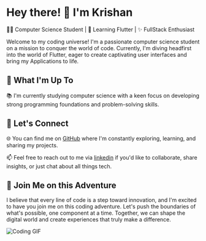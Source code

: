 # Hey there! 👋 I'm Krishan

👨‍💻 Computer Science Student | 🌱 Learning Flutter | ✨ FullStack Enthusiast

Welcome to my coding universe! I'm a passionate computer science student on a mission to conquer the world of code. Currently, I'm diving headfirst into the world of Flutter, eager to create captivating user interfaces and bring my Applications to life.

## 🚀 What I'm Up To

📚 I'm currently studying computer science with a keen focus on developing strong programming foundations and problem-solving skills.





## 💬 Let's Connect

🌐 You can find me on [GitHub](https://github.com/KrisD23) where I'm constantly exploring, learning, and sharing my projects.

📫 Feel free to reach out to me via [linkedin](https://www.linkedin.com/in/krishan-dwivedi-23d42/) if you'd like to collaborate, share insights, or just chat about all things tech.


## 🌟 Join Me on this Adventure

I believe that every line of code is a step toward innovation, and I'm excited to have you join me on this coding adventure. Let's push the boundaries of what's possible, one component at a time. Together, we can shape the digital world and create experiences that truly make a difference.

![Coding GIF](https://media.giphy.com/media/xT9IgzoKnwFNmISR8I/giphy.gif)
